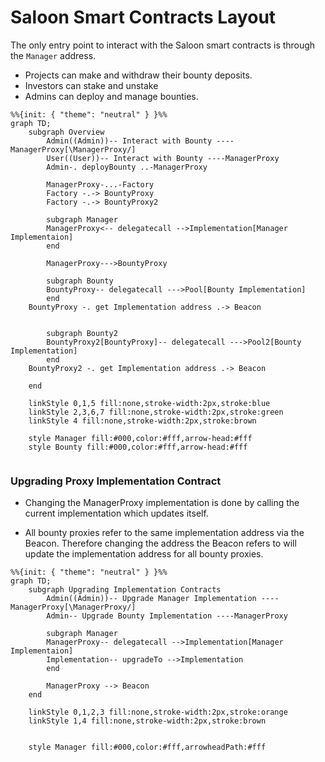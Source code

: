 # Saloon Smart Contracts Layout

The only entry point to interact with the Saloon smart contracts is through the `Manager` address.

- Projects can make and withdraw their bounty deposits.
- Investors can stake and unstake
- Admins can deploy and manage bounties.

```mermaid
%%{init: { "theme": "neutral" } }%%
graph TD;
    subgraph Overview
        Admin((Admin))-- Interact with Bounty ----ManagerProxy[\ManagerProxy/]
        User((User))-- Interact with Bounty ----ManagerProxy
        Admin-. deployBounty ..-ManagerProxy

        ManagerProxy-...-Factory
        Factory -.-> BountyProxy
        Factory -.-> BountyProxy2

        subgraph Manager
        ManagerProxy<-- delegatecall -->Implementation[Manager Implementaion]
        end

        ManagerProxy--->BountyProxy

        subgraph Bounty
        BountyProxy-- delegatecall --->Pool[Bounty Implementation]
        end
    BountyProxy -. get Implementation address .-> Beacon


        subgraph Bounty2
        BountyProxy2[BountyProxy]-- delegatecall --->Pool2[Bounty Implementation]
        end
    BountyProxy2 -. get Implementation address .-> Beacon

    end

    linkStyle 0,1,5 fill:none,stroke-width:2px,stroke:blue
    linkStyle 2,3,6,7 fill:none,stroke-width:2px,stroke:green
    linkStyle 4 fill:none,stroke-width:2px,stroke:brown

    style Manager fill:#000,color:#fff,arrow-head:#fff
    style Bounty fill:#000,color:#fff,arrow-head:#fff


```

### Upgrading Proxy Implementation Contract

- Changing the ManagerProxy implementation is done by calling the current implementation which updates itself.

- All bounty proxies refer to the same implementation address via the Beacon. Therefore changing the address the Beacon refers to will update the implementation address for all bounty proxies.

```mermaid
%%{init: { "theme": "neutral" } }%%
graph TD;
    subgraph Upgrading Implementation Contracts
        Admin((Admin))-- Upgrade Manager Implementation ----ManagerProxy[\ManagerProxy/]
        Admin-- Upgrade Bounty Implementation ----ManagerProxy

        subgraph Manager
        ManagerProxy-- delegatecall -->Implementation[Manager Implementaion]
        Implementation-- upgradeTo -->Implementation
        end

        ManagerProxy --> Beacon
    end

    linkStyle 0,1,2,3 fill:none,stroke-width:2px,stroke:orange
    linkStyle 1,4 fill:none,stroke-width:2px,stroke:brown


    style Manager fill:#000,color:#fff,arrowheadPath:#fff
```
